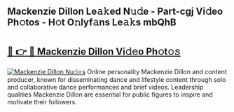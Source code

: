 ## Mackenzie Dillon Le𝚊𝚔ed N𝚞𝚍e - Part-cgj Vi𝚍eo Ph𝚘tos - H𝚘t O𝚗lyf𝚊ns Le𝚊𝚔s mbQhB

# <h2><a href="http://hf73sq.feru.top/?c=Mackenzie+Dillon">🔗 👉 🔴 Mackenzie Dillon Vi𝚍𝚎o Ph𝚘t𝚘𝚜</a></h2>

[![Mackenzie Dillon Nu𝚍𝚎s](https://i.imgur.com/0TWrTi3.gif)](http://hf73sq.feru.top/?c=Mackenzie+Dillon)
Online personality Mackenzie Dillon and content producer, known for disseminating dance and lifestyle content through solo and collaborative dance performances and brief videos. Leadership qualities Mackenzie Dillon are essential for public figures to inspire and motivate their followers. 
